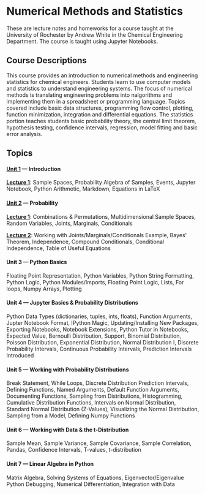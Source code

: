 Numerical Methods and Statistics
====

These are lecture notes and homeworks for a course taught at the
University of Rochester by Andrew White in the Chemical Engineering
Department. The course is taught using Jupyter Notebooks.

Course Descriptions
---

This course provides an introduction to numerical methods and
engineering statistics for chemical engineers. Students learn to use
computer models and statistics to understand engineering systems. The
focus of numerical methods is translating engineering problems into
nalgorithms and implementing them in a spreadsheet or programming
language. Topics covered include basic data structures, programming
flow control, plotting, function minimization, integration and
differential equations. The statistics portion teaches students basic
probability theory, the central limit theorem, hypothesis testing,
confidence intervals, regression, model fitting and basic error
analysis.

Topics
----


#### [Unit 1](unit_1) &mdash; Introduction

[**Lecture 1**](unit_1/lectures/lecture_1.pdf): Sample Spaces, Probability Algebra of Samples, Events, Jupyter Notebook, Python Arithmetic, Markdown, Equations in LaTeX

#### [Unit 2](unit_2) &mdash; Probability

[**Lecture 1**](unit_2/lectures/lecture_1.pdf): Combinations & Permutations, Multidimensional Sample Spaces, Random Variables, Joints, Marginals, Conditionals

[**Lecture 2**](unit_2/lectures/lecture_2.pdf): Working with Joints/Marginals/Conditionals Example, Bayes' Theorem, Independence, Compound Conditionals, Conditional Independence, Table of Useful Equations

#### Unit 3 &mdash; Python Basics

Floating Point Representation, Python Variables, Python String Formatting, Python Logic, Python Modules/Imports, Floating Point Logic, Lists, For loops, Numpy Arrays, Plotting

#### Unit 4 &mdash; Jupyter Basics & Probability Distributions 

Python Data Types (dictionaries, tuples, ints, floats), Function Arguments, Jupter Notebook Format, IPython Magic, Updating/Installing New Packages, Exporting Notebooks, Notebook Extensions, Python Tutor in Notebooks, Expected Value, Bernoulli Distribution, Support, Binomial Distribution, Poisson Distribution, Exponential Distribution, Normal Distribution I, Discrete Probability Intervals, Continuous Probability Intervals, Prediction Intervals Introduced

#### Unit 5 &mdash; Working with Probability Distributions

Break Statement, While Loops, Discrete Distribution Prediction Intervals, Defining Functions, Named Arguments, Default Function Arguments, Documenting Functions, Sampling from Distributions, Histogramming, Cumulative Distribution Functions, Intervals on Normal Distribution, Standard Normal Distribution (Z-Values), Visualizing the Normal Distribution, Sampling from a Model, Defining Numpy Functions


#### Unit 6 &mdash; Working with Data & the t-Distribution

Sample Mean, Sample Variance, Sample Covariance, Sample Correlation, Pandas, Confidence Intervals, T-values, t-distribution

#### Unit 7 &mdash; Linear Algebra in Python

Matrix Algebra, Solving Systems of Equations, Eigenvector/Eigenvalue Python Debugging, Numerical Differentiation, Integration with Data

